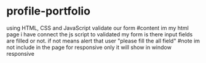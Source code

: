 # profile-portfolio
using HTML, CSS and JavaScript validate our form
#content
im my html page i have connect the js script to validated my form is there input fields are filled or not. if not means alert that user "please fill the all field"
#note
im not include in the page for responsive only it will show in window responsive

